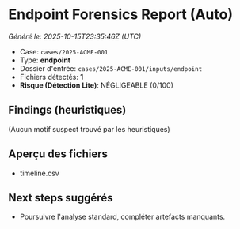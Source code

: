 # Endpoint Forensics Report (Auto)
_Généré le: 2025-10-15T23:35:46Z (UTC)_

- Case: `cases/2025-ACME-001`
- Type: **endpoint**
- Dossier d'entrée: `cases/2025-ACME-001/inputs/endpoint`
- Fichiers détectés: **1**
- **Risque (Détection Lite)**: NÉGLIGEABLE (0/100)

## Findings (heuristiques)
(Aucun motif suspect trouvé par les heuristiques)

## Aperçu des fichiers
- timeline.csv

## Next steps suggérés
- Poursuivre l'analyse standard, compléter artefacts manquants.
